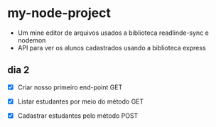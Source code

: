 # my-node-project

+ Um mine editor de arquivos usados a biblioteca readlinde-sync e nodemon
+ API para ver os alunos cadastrados usando a biblioteca express

## dia 2

+ [x] Criar nosso primeiro end-point GET

+ [x] Listar estudantes por meio do método GET

+ [x] Cadastrar estudantes pelo método POST
